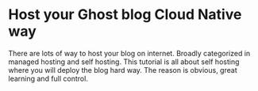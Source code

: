 # Host your Ghost blog Cloud Native way

There are lots of way to host your blog on internet. Broadly categorized in managed hosting and self hosting. This tutorial is all about self hosting where you will deploy the blog hard way. The reason is obvious, great learning and full control.
